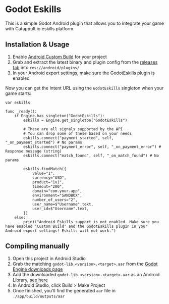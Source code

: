 # Godot Eskills

This is a simple Godot Android plugin that allows you to integrate your game with Catappult.io eskills platform.

## Installation & Usage

1. Enable [Android Custom Build](https://docs.godotengine.org/en/stable/getting_started/workflow/export/android_custom_build.html) for your project
2. Grab and extract the latest binary and plugin config from the [releases tab](https://github.com/G4brym/godot-eskills/releases) into `res://android/plugins/`
3. In your Android export settings, make sure the GodotEskills plugin is enabled

Now you can get the Intent URL using the `GodotEskills` singleton when your game starts:

```gdscript
var eskills

func _ready():
    if Engine.has_singleton("GodotEskills"):
        eskills = Engine.get_singleton("GodotEskills")

        # These are all signals supported by the API
        # You can drop some of these based on your needs
        eskills.connect("payment_started", self, "_on_payment_started") # No params
        eskills.connect("payment_error", self, "_on_payment_error") # Response message (string)
        eskills.connect("match_found", self, "_on_match_found") # No params

		eskills.findMatch({
			value="1",
			currency="USD",
			product="1v1",
			timeout="200",
			domain="com.your.app",
			environment="SANDBOX",
			number_of_users="2",
			user_name=$"Username".text,
			user_id=$"Username".text,
		})
    else:
        print("Android Eskills support is not enabled. Make sure you have enabled 'Custom Build' and the GodotEskills plugin in your Android export settings! Eskills will not work.")
```


## Compiling manually

1. Open this project in Android Studio
2. Grab the matching `godot-lib.<version>.<target>.aar` from the [Godot Engine downloads page](https://godotengine.org/download)
3. Add the downloaded `godot-lib.<version>.<target>.aar` as an Android Library, [see here](https://developer.android.com/studio/projects/android-library#AddDependency)
4. In Android Studio, click Build > Make Project
5. Once finished, you'll find the generated `aar` file in `./app/build/outputs/aar`

